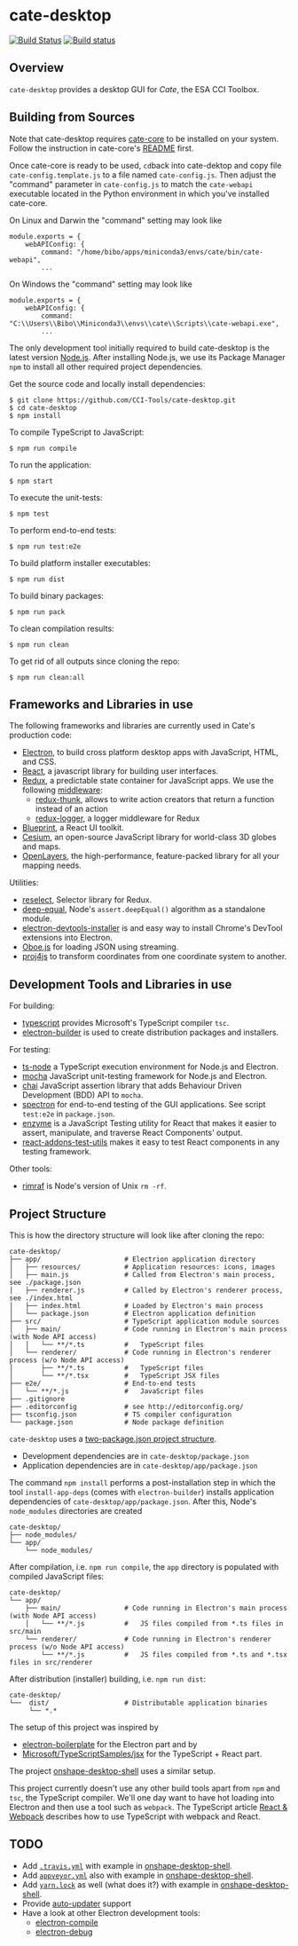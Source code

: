 # cate-desktop

[![Build Status](https://travis-ci.org/CCI-Tools/cate-desktop.svg?branch=master)](https://travis-ci.org/CCI-Tools/cate-desktop)
[![Build status](https://ci.appveyor.com/api/projects/status/5fxybbffvfjkdtbk?svg=true)](https://ci.appveyor.com/project/ccitools/cate-desktop)

## Overview

`cate-desktop` provides a desktop GUI for *Cate*, the ESA CCI Toolbox.

## Building from Sources

Note that cate-desktop requires [cate-core](https://github.com/CCI-Tools/cate-core) to be installed on your system.
Follow the instruction in cate-core's [README](https://github.com/CCI-Tools/cate-core/blob/master/README.md) first.

Once cate-core is ready to be used, `cd`back into cate-dektop and copy file `cate-config.template.js` to a file
named `cate-config.js`. Then adjust the "command" parameter in `cate-config.js` to match
the `cate-webapi` executable located in the Python environment in which you've installed cate-core.

On Linux and Darwin the "command" setting may look like

    module.exports = {
        webAPIConfig: {
            command: "/home/bibo/apps/miniconda3/envs/cate/bin/cate-webapi",
            ...

On Windows the "command" setting may look like

    module.exports = {
        webAPIConfig: {
            command: "C:\\Users\\Bibo\\Miniconda3\\envs\\cate\\Scripts\\cate-webapi.exe",
            ...

The only development tool initially required to build cate-desktop is the latest version [Node.js](https://nodejs.org/).
After installing Node.js, we use its Package Manager `npm` to install all other required project dependencies.

Get the source code and locally install dependencies:

    $ git clone https://github.com/CCI-Tools/cate-desktop.git
    $ cd cate-desktop
    $ npm install

To compile TypeScript to JavaScript:

    $ npm run compile

To run the application:
    
    $ npm start

To execute the unit-tests:

    $ npm test

To perform end-to-end tests:

    $ npm run test:e2e

To build platform installer executables:

    $ npm run dist

To build binary packages:

    $ npm run pack

To clean compilation results:

    $ npm run clean

To get rid of all outputs since cloning the repo:

    $ npm run clean:all

## Frameworks and Libraries in use

The following frameworks and libraries are currently used in Cate's production code: 

* [Electron](http://electron.atom.io/), to build cross platform desktop apps with JavaScript, HTML, and CSS.
* [React](https://facebook.github.io/react/), a javascript library for building user interfaces.
* [Redux](http://redux.js.org/), a predictable state container for JavaScript apps. We use the following
  [middleware](http://redux.js.org/docs/advanced/Middleware.html):
  * [redux-thunk](https://github.com/gaearon/redux-thunk), allows to write action creators that return a function 
    instead of an action
  * [redux-logger](https://github.com/evgenyrodionov/redux-logger), a logger middleware for Redux
* [Blueprint](http://blueprintjs.com/), a React UI toolkit.
* [Cesium](https://cesiumjs.org/), an open-source JavaScript library for world-class 3D globes and maps.
* [OpenLayers](https://openlayers.org/), the high-performance, feature-packed library for all your mapping needs.

Utilities:

* [reselect](https://github.com/reactjs/reselect), Selector library for Redux.
* [deep-equal](https://www.npmjs.com/package/deep-equal), Node's `assert.deepEqual()` algorithm as a standalone module.
* [electron-devtools-installer](https://github.com/MarshallOfSound/electron-devtools-installer) is and 
  easy way to install Chrome's DevTool extensions into Electron. 
* [Oboe.js](http://oboejs.com/) for loading JSON using streaming.
* [proj4js](http://proj4js.org/) to transform coordinates from one coordinate system to another.

## Development Tools and Libraries in use

For building:

* [typescript](https://www.typescriptlang.org/index.html) provides Microsoft's TypeScript compiler `tsc`.
* [electron-builder](https://github.com/electron-userland/electron-builder) is used to create distribution packages 
  and installers.

For testing:

* [ts-node](https://github.com/TypeStrong/ts-node) a TypeScript execution environment for Node.js and Electron.  
* [mocha](https://mochajs.org/) JavaScript unit-testing framework for Node.js and Electron.
* [chai](http://chaijs.com/api/bdd/) JavaScript assertion library that adds Behaviour Driven Development 
  (BDD) API to `mocha`. 
* [spectron](https://github.com/electron/spectron#application-api) for end-to-end testing of the GUI applications.
  See script `test:e2e` in `package.json`.
* [enzyme](http://airbnb.io/enzyme/) is a JavaScript Testing utility for React that makes it easier to assert, 
  manipulate, and traverse React Components' output.
* [react-addons-test-utils](https://facebook.github.io/react/docs/test-utils.html) makes it easy to test React 
  components in any testing framework.  

Other tools:

* [rimraf](https://github.com/isaacs/rimraf) is Node's version of Unix `rm -rf`.


## Project Structure

This is how the directory structure will look like after cloning the repo:

    cate-desktop/
    ├── app/                     # Electrion application directory 
    │   ├── resources/           # Application resources: icons, images
    │   ├── main.js              # Called from Electron's main process, see ./package.json
    │   ├── renderer.js          # Called by Electron's renderer process, see ./index.html
    │   ├── index.html           # Loaded by Electron's main process
    │   └── package.json         # Electron application definition 
    ├── src/                     # TypeScript application module sources
    │   ├── main/                # Code running in Electron's main process (with Node API access)
    │   │   └── **/*.ts          #   TypeScript files
    │   └── renderer/            # Code running in Electron's renderer process (w/o Node API access)
    │       ├── **/*.ts          #   TypeScript files
    │       └── **/*.tsx         #   TypeScript JSX files
    ├── e2e/                     # End-to-end tests
    │   └── **/*.js              #   JavaScript files
    ├── .gitignore
    ├── .editorconfig            # see http://editorconfig.org/
    ├── tsconfig.json            # TS compiler configuration
    └── package.json             # Node package definition
  
`cate-desktop` uses a [two-package.json project structure](https://github.com/electron-userland/electron-builder/wiki/Two-package.json-Structure).

* Development dependencies are in `cate-desktop/package.json`
* Application dependencies are in `cate-desktop/app/package.json`

The command `npm install` performs a post-installation step in which the tool `install-app-deps` (comes with `electron-builder`) installs
application dependencies of `cate-desktop/app/package.json`. After this, Node's `node_modules` directories are created

    cate-desktop/
    ├── node_modules/ 
    └── app/                     
        └── node_modules/

After compilation, i.e. `npm run compile`, the `app` directory is populated with compiled JavaScript files:

    cate-desktop/
    └── app/                     
        ├── main/                # Code running in Electron's main process (with Node API access)
        │   └── **/*.js          #   JS files compiled from *.ts files in src/main 
        └── renderer/            # Code running in Electron's renderer process (w/o Node API access)
            └── **/*.js          #   JS files compiled from *.ts and *.tsx files in src/renderer

After distribution (installer) building, i.e. `npm run dist`:

    cate-desktop/
    └──  dist/                   # Distributable application binaries
         └── *.* 

The setup of this project was inspired by 

* [electron-boilerplate](https://github.com/szwacz/electron-boilerplate) for the Electron part and by
* [Microsoft/TypeScriptSamples/jsx](https://github.com/Microsoft/TypeScriptSamples/tree/master/jsx)
  for the TypeScript + React part.
  
The project [onshape-desktop-shell](https://github.com/develar/onshape-desktop-shell) uses a similar setup.  

This project currently doesn't use any other build tools apart from `npm` and `tsc`, the TypeScript compiler. 
We'll one day want to have hot loading into Electron and then use a tool such as `webpack`. The TypeScript article 
[React & Webpack](http://www.typescriptlang.org/docs/handbook/react-&-webpack.html) describes how to use 
TypeScript with webpack and React.

## TODO

* Add [`.travis.yml`](https://docs.travis-ci.com/user/customizing-the-build) with example in
  [onshape-desktop-shell](https://github.com/develar/onshape-desktop-shell).
* Add [`appveyor.yml`](https://www.appveyor.com/docs/appveyor-yml/) also with example in
  [onshape-desktop-shell](https://github.com/develar/onshape-desktop-shell).
* Add [`yarn.lock`](https://yarnpkg.com/en/docs/yarn-lock) as well (what does it?) with example in
  [onshape-desktop-shell](https://github.com/develar/onshape-desktop-shell).
* Provide [auto-updater](https://github.com/electron/electron/blob/master/docs/api/auto-updater.md) support
* Have a look at other Electron development tools:
  * [electron-compile](https://github.com/electron/electron-compile)
  * [electron-debug](https://github.com/sindresorhus/electron-debug)
